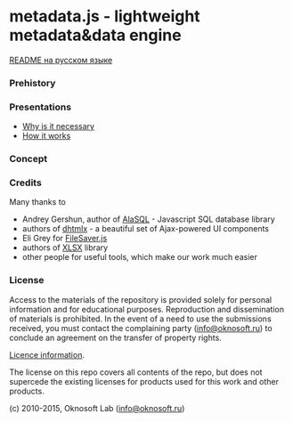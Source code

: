 # metadata.js - lightweight metadata&data engine

[README на русском языке](README.md)

### Prehistory

### Presentations
- [Why is it necessary](http://www.oknosoft.ru/presentations/zd_what_for.html)
- [How it works](http://www.oknosoft.ru/presentations/zd_how.html)

### Concept

### Credits
Many thanks to
* Andrey Gershun, author of [AlaSQL](https://github.com/agershun/alasql) - Javascript SQL database library
* authors of [dhtmlx](http://dhtmlx.com/) - a beautiful set of Ajax-powered UI components
* Eli Grey for [FileSaver.js](https://github.com/eligrey/FileSaver.js)
* authors of [XLSX](https://github.com/SheetJS/js-xlsx) library
* other people for useful tools, which make our work much easier

### License
Access to the materials of the repository is provided solely for personal information and for educational purposes.
Reproduction and dissemination of materials is prohibited. In the event of a need to use the submissions received, you must contact the complaining party (info@oknosoft.ru) to conclude an agreement on the transfer of property rights.

[Licence information](LICENSE.en.md).

The license on this repo covers all contents of the repo, but does not supercede the existing licenses for products used for this work and other products.

(c) 2010-2015, Oknosoft Lab (info@oknosoft.ru)
